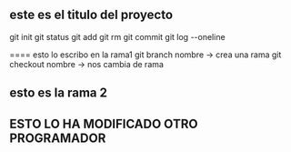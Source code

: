 ## este es el titulo del proyecto

git init
git status
git add
git rm
git commit
git log --oneline

==== esto lo escribo en la rama1
git branch nombre -> crea una rama
git checkout nombre -> nos cambia de rama
## esto es la rama 2


## ESTO LO HA MODIFICADO OTRO PROGRAMADOR
